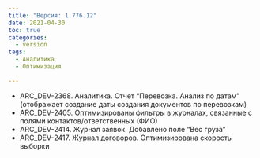 ```yaml
---
title: "Версия: 1.776.12"
date: 2021-04-30
toc: true
categories:
  - version
tags:
  - Аналитика
  - Оптимизация

---
```


-   ARC_DEV-2368. Аналитика. Отчет “Перевозка. Анализ по датам” (отображает создание даты создания документов по перевозкам)
-   ARC_DEV-2405. Оптимизированы фильтры в журналах, связанные с полями контактов/ответственных (ФИО)
-   ARC_DEV-2414. Журнал заявок. Добавлено поле “Вес груза”
-   ARC_DEV-2417. Журнал договоров. Оптимизирована скорость выборки
